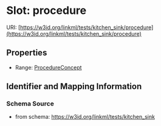 # Slot: procedure

URI: [https://w3id.org/linkml/tests/kitchen_sink/procedure](https://w3id.org/linkml/tests/kitchen_sink/procedure)



<!-- no inheritance hierarchy -->


## Properties

 * Range: [ProcedureConcept](ProcedureConcept.md)



## Identifier and Mapping Information







### Schema Source


* from schema: https://w3id.org/linkml/tests/kitchen_sink



